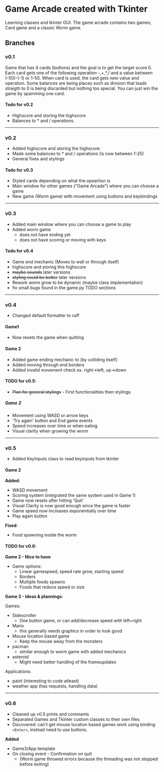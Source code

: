 # Game Arcade created with Tkinter

Learning classes and tkinter GUI. The game arcade contains two games; Card game and a classic Worm game.

## Branches

### v0.1

Game that has 4 cards (buttons) and the goal is to get the target score 0. Each card gets one of the following operation -,+,*,/ and a value between (-50)-(-1) or 1-50. When card is used, the card gets new value and operation. Some balances are being places such as division that leads straigth to 0 is being discarded but nothing too special. You can just win the game by spamming one card.

#### Todo for v0.2
- Highscore and storing the highscore
- Balances to * and / operations.

---

### v0.2

- Added highscore and storing the highscore.
- Made some balances to * and / operations (is now between 1-25)
- General fixes and stylings

#### Todo for v0.3
- Styled cards depending on what the opeartion is
- Main window for other games ("Game Arcade") where you can choose a game
- New game (Worm game) with movement using buttons and keybindings

---

### v0.3

- Added main window where you can choose a game to play
- Added worm game
    - does not have ending yet
    - does not have scoring or moving with keys

#### Todo for v0.4

- Game end mechanic (Moves to wall or through itself)
- highscore and storing this highscore
- ~~maybe sounds~~ later versions
- ~~styling could be better~~ later versions
- Rework worm grow to be dynamic (maybe class implementation)
- fix small bugs found in the game.py TODO sections

---

### v0.4

- Changed default formatter to ruff

#### Game1

- Now resets the game when quitting

#### Game 2

- Added game ending mechanic to  (by colliding itself)
- Added moving through end borders
- Added invalid movement check ex. right->left, up->down

#### TODO for v0.5:

- ~~Plan for general stylings~~ - First functionalities then stylings

##### Game 2

- Movement using WASD or arrow keys
- 'Try again' button and End game events
- Speed increases over time or when eating 
- Visual clarity when growing the worm

---

### v0.5

- Added KeyInputs class to read keyinputs from tkinter

#### Game 2

**Added**:
- WASD movement
- Scoring system (integrated the same system used in Game 1)
- Game now resets after hitting 'Quit'
- Visual Clarity is now good enough since the game is faster
- Game speed now increases exponentially over time
- Play again button

**Fixed**:
- Food spawning inside the worm

#### TODO for v0.6:

**Game 2 - Nice to have**
- Game options:
    - Linear gamespeed, speed rate grow, starting speed
    - Borders
    - Multiple foods spawns
    - Foods that reduce speed or size

**Game 3 - Ideas & plannings**:

Games:

- Sidescroller
    - One button game, or can add/decrease speed with left+right
- Mario
    - this generally needs graphics in order to look good
- Mouse location based game
    - Keep the mouse away from the monsters
- pacman
    - similar enough to worm game with added mechanics
- asteroid
    - Might need better handling of the frameupdates

Applications:

- paint (interesting to code atleast)
- weather app (has requests, handling data)

---

### v0.6

- Cleaned up v0.5 prints and comments
- Separated Games and Tkinter custom classes to their own files
- Discovered: can't get mouse location based games work using binding `<Enter>`, instead need to use buttons.

**Added**
- Game3/App template
- On closing event - Confirmation on quit
    - (Worm game throwed errors because the threading was not stopped before exiting)


